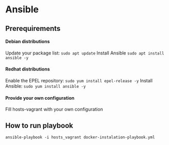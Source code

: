 # Ansible 

## Prerequirements 
#### Debian distributions
Update your package list:
`sudo apt update`
Install Ansible
`sudo apt install ansible -y`
#### Redhat distributions
Enable the EPEL repository:
`sudo yum install epel-release -y`
Install Ansible:
`sudo yum install ansible -y`

#### Provide your own configuration
Fill hosts-vagrant with your own configuration

## How to run playbook 

`ansible-playbook -i hosts_vagrant docker-instalation-playbook.yml`
